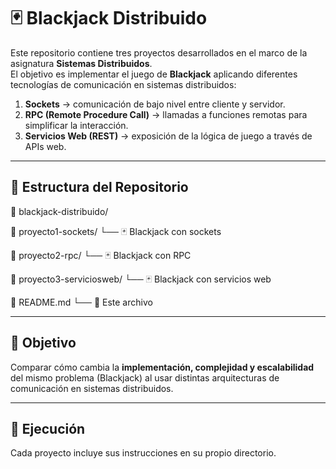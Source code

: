 # 🃏 Blackjack Distribuido  

Este repositorio contiene tres proyectos desarrollados en el marco de la asignatura **Sistemas Distribuidos**.  
El objetivo es implementar el juego de **Blackjack** aplicando diferentes tecnologías de comunicación en sistemas distribuidos:  

1. **Sockets** → comunicación de bajo nivel entre cliente y servidor.  
2. **RPC (Remote Procedure Call)** → llamadas a funciones remotas para simplificar la interacción.  
3. **Servicios Web (REST)** → exposición de la lógica de juego a través de APIs web.  

---

## 📂 Estructura del Repositorio
📁 blackjack-distribuido/

📁 proyecto1-sockets/
└── 🃏 Blackjack con sockets

📁 proyecto2-rpc/
└── 🃏 Blackjack con RPC

📁 proyecto3-serviciosweb/
└── 🃏 Blackjack con servicios web

📄 README.md
└── 📖 Este archivo

---

## 🎯 Objetivo
Comparar cómo cambia la **implementación, complejidad y escalabilidad** del mismo problema (Blackjack) al usar distintas arquitecturas de comunicación en sistemas distribuidos.  

---

## 🚀 Ejecución
Cada proyecto incluye sus instrucciones en su propio directorio.  
